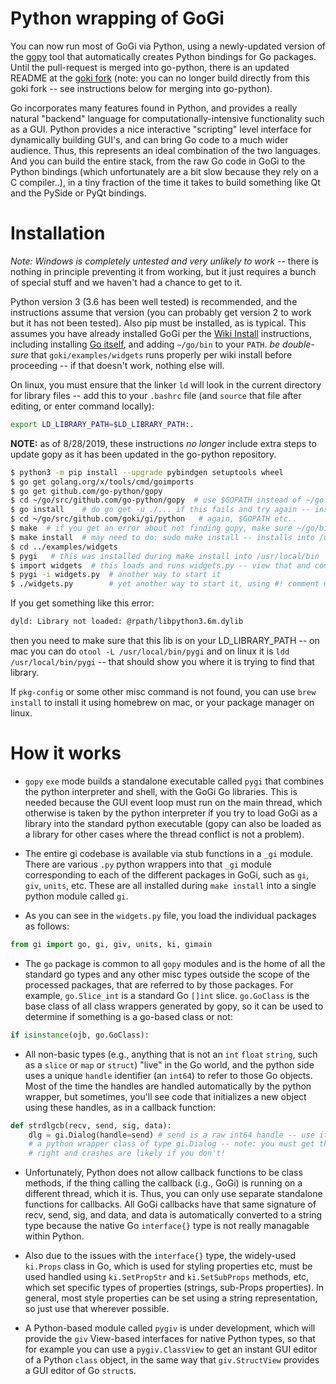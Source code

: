 # Python wrapping of GoGi

You can now run most of GoGi via Python, using a newly-updated version of the [gopy](https://github.com/go-python/gopy) tool that automatically creates Python bindings for Go packages.  Until the pull-request is merged into go-python, there is an updated README at the [goki fork](https://github.com/goki/gopy) (note: you can no longer build directly from this goki fork -- see instructions below for merging into go-python).

Go incorporates many features found in Python, and provides a really natural "backend" language for computationally-intensive functionality such as a GUI.  Python provides a nice interactive "scripting" level interface for dynamically building GUI's, and can bring Go code to a much wider audience.  Thus, this represents an ideal combination of the two languages.  And you can build the entire stack, from the raw Go code in GoGi to the Python bindings (which unfortunately are a bit slow because they rely on a C compiler..), in a tiny fraction of the time it takes to build something like Qt and the PySide or PyQt bindings.

# Installation

*Note: Windows is completely untested and very unlikely to work* -- there is nothing in principle preventing it from working, but it just requires a bunch of special stuff and we haven't had a chance to get to it.

Python version 3 (3.6 has been well tested) is recommended, and the instructions assume that version (you can probably get version 2 to work but it has not been tested).  Also pip must be installed, as is typical.  This assumes you have already installed GoGi per the [Wiki Install](https://github.com/goki/gi/wiki/Install) instructions, including installing [Go itself](https://golang.org/doc/install), and adding `~/go/bin` to your `PATH`.  *be double-sure* that `goki/examples/widgets` runs properly per wiki install before proceeding -- if that doesn't work, nothing else will.

On linux, you must ensure that the linker `ld` will look in the current directory for library files -- add this to your `.bashrc` file (and `source` that file after editing, or enter command locally):

```sh
export LD_LIBRARY_PATH=$LD_LIBRARY_PATH:.
```

**NOTE:** as of 8/28/2019, these instructions *no longer* include extra steps to update gopy as it has been updated in the go-python repository.

```sh
$ python3 -m pip install --upgrade pybindgen setuptools wheel
$ go get golang.org/x/tools/cmd/goimports
$ go get github.com/go-python/gopy 
$ cd ~/go/src/github.com/go-python/gopy  # use $GOPATH instead of ~/go if somewhere else
$ go install    # do go get -u ./... if this fails and try again -- installs gopy exe in ~go/bin
$ cd ~/go/src/github.com/goki/gi/python   # again, $GOPATH etc..
$ make  # if you get an error about not finding gopy, make sure ~/go/bin is on your path
$ make install  # may need to do: sudo make install -- installs into /usr/local/bin and python site-packages
$ cd ../examples/widgets
$ pygi   # this was installed during make install into /usr/local/bin
$ import widgets  # this loads and runs widgets.py -- view that and compare with widgets.go
$ pygi -i widgets.py  # another way to start it
$ ./widgets.py        # yet another way to start it, using #! comment magic at start
```

If you get something like this error:
```sh
dyld: Library not loaded: @rpath/libpython3.6m.dylib
```
then you need to make sure that this lib is on your LD_LIBRARY_PATH -- on mac you can do `otool -L /usr/local/bin/pygi` and on linux it is `ldd /usr/local/bin/pygi` -- that should show you where it is trying to find that library.

If `pkg-config` or some other misc command is not found, you can use `brew install` to install it using homebrew on mac, or your package manager on linux.

# How it works

* `gopy` `exe` mode builds a standalone executable called `pygi` that combines the python interpreter and shell, with the GoGi Go libraries.  This is needed because the GUI event loop must run on the main thread, which otherwise is taken by the python interpreter if you try to load GoGi as a library into the standard python executable (gopy can also be loaded as a library for other cases where the thread conflict is not a problem).

* The entire gi codebase is available via stub functions in a `_gi` module.  There are various `.py` python wrappers into that `_gi` module corresponding to each of the different packages in GoGi, such as `gi`, `giv`, `units`, etc.  These are all installed during `make install` into a single python module called `gi`.

* As you can see in the `widgets.py` file, you load the individual packages as follows:

```Python
from gi import go, gi, giv, units, ki, gimain
```

* The `go` package is common to all `gopy` modules and is the home of all the standard go types and any other misc types outside the scope of the processed packages, that are referred to by those packages.  For example, `go.Slice_int` is a standard Go `[]int` slice.  `go.GoClass` is the base class of all class wrappers generated by gopy, so it can be used to determine if something is a go-based class or not:

```Python
if isinstance(ojb, go.GoClass):
```

* All non-basic types (e.g., anything that is not an `int` `float` `string`, such as a `slice` or `map` or `struct`) "live" in the Go world, and the python side uses a unique `handle` identifier (an `int64`) to refer to those Go objects.  Most of the time the handles are handled automatically by the python wrapper, but sometimes, you'll see code that initializes a new object using these handles, as in a callback function:

```Python
def strdlgcb(recv, send, sig, data):
    dlg = gi.Dialog(handle=send) # send is a raw int64 handle -- use it to initialize
    # a python wrapper class of type gi.Dialog -- note: you must get these types
    # right and crashes are likely if you don't!
```

* Unfortunately, Python does not allow callback functions to be class methods, if the thing calling the callback (i.g., GoGi) is running on a different thread, which it is.  Thus, you can only use separate standalone functions for callbacks.  All GoGi callbacks have that same signature of recv, send, sig, and data, and data is automatically converted to a string type because the native Go `interface{}` type is not really managable within Python.

* Also due to the issues with the `interface{}` type, the widely-used `ki.Props` class in Go, which is used for styling properties etc, must be used handled using `ki.SetPropStr` and `ki.SetSubProps` methods, etc, which set specific types of properties (strings, sub-Props properties).  In general, most style properties can be set using a string representation, so just use that wherever possible.

* A Python-based module called `pygiv` is under development, which will provide the `giv` View-based interfaces for native Python types, so that for example you can use a `pygiv.ClassView` to get an instant GUI editor of a Python `class` object, in the same way that `giv.StructView` provides a GUI editor of Go `struct`s.


